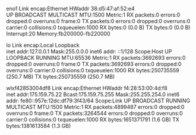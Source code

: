 eno1      Link encap:Ethernet  HWaddr 38:d5:47:af:52:e4  
          UP BROADCAST MULTICAST  MTU:1500  Metric:1
          RX packets:0 errors:0 dropped:0 overruns:0 frame:0
          TX packets:0 errors:0 dropped:0 overruns:0 carrier:0
          collisions:0 txqueuelen:1000 
          RX bytes:0 (0.0 B)  TX bytes:0 (0.0 B)
          Interrupt:20 Memory:fb200000-fb220000 

lo        Link encap:Local Loopback  
          inet addr:127.0.0.1  Mask:255.0.0.0
          inet6 addr: ::1/128 Scope:Host
          UP LOOPBACK RUNNING  MTU:65536  Metric:1
          RX packets:3692693 errors:0 dropped:0 overruns:0 frame:0
          TX packets:3692693 errors:0 dropped:0 overruns:0 carrier:0
          collisions:0 txqueuelen:1000 
          RX bytes:250735559 (250.7 MB)  TX bytes:250735559 (250.7 MB)

wlxf42853004df8 Link encap:Ethernet  HWaddr f4:28:53:00:4d:f8  
          inet addr:175.159.75.22  Bcast:175.159.75.255  Mask:255.255.254.0
          inet6 addr: fe80::957e:12dc:df79:3f43/64 Scope:Link
          UP BROADCAST RUNNING MULTICAST  MTU:1500  Metric:1
          RX packets:4899487 errors:0 dropped:0 overruns:0 frame:0
          TX packets:3264544 errors:0 dropped:0 overruns:0 carrier:0
          collisions:0 txqueuelen:1000 
          RX bytes:1651371791 (1.6 GB)  TX bytes:1381613584 (1.3 GB)

